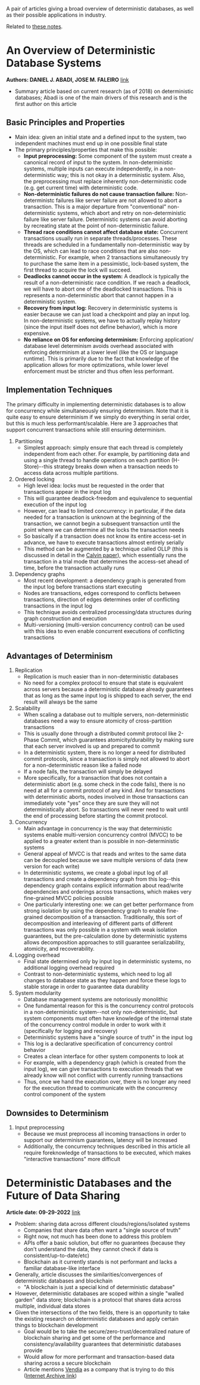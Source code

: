 A pair of articles giving a broad overview of deterministic databases, as well 
as their possible applications in industry. 

Related to [these notes](ProblemsWithACIDand2PhaseCommit-blogpost.md).

# An Overview of Deterministic Database Systems
**Authors: DANIEL J. ABADI, JOSE M. FALEIRO**
[link](https://www.cs.umd.edu/~abadi/papers/abadi-cacm2018.pdf)
- Summary article based on current research (as of 2018) on deterministic
databases; Abadi is one of the main drivers of this research and is the first
author on this article

## Basic Principles and Properties
- Main idea: given an initial state and a defined input to the system, two
independent machines must end up in one possible final state
- The primary principles/properties that make this possible:
    - **Input preprocessing:** Some component of the system must create a 
canonical record of input to the system. In non-deterministic systems, multiple
inputs can execute independently, in a non-deterministic way; this is not okay
in a deterministic system. Also, the preprocessing must replace inherently
non-deterministic code (e.g. get current time) with deterministic code.
    - **Non-deterministic failures do not cause transaction failure:** Non-deterministc
failures like server failure are not allowed to abort a transaction. This is a
major departure from "conventional" non-deterministic systems, which abort and 
retry on non-deterministic failure like server failure. Deterministic systems
can avoid aborting by recreating state at the point of non-deterministic failure.
    - **Thread race conditions cannot affect database state:** Concurrent
transactions usually run in separate threads/processes. These threads are 
scheduled in a fundamentally non-deterministic way by the OS, which can lead to
race conditions that are also non-deterministic. For example, when 2 transactions
simultaneously try to purchase the same item in a pessimistic, lock-based system,
the first thread to acquire the lock will succeed. 
    - **Deadlocks cannot occur in the system:** A deadlock is typically the
result of a non-deterministic race condition. If we reach a deadlock, we will
have to abort one of the deadlocked transactions. This is represents a
non-deterministic abort that cannot happen in a deterministic system. 
    - **Recovery from input log:** Recovery in deterministic systems is easier
because we can just load a checkpoint and play an input log. In non-deterministic
systems, we have to actually replay history (since the input itself does not
define behavior), which is more expensive.
    - **No reliance on OS for enforcing determinism:** Enforcing application/
database level determinism avoids overhead associated with enforcing determinism
at a lower level (like the OS or language runtime). This is primarily due to 
the fact that knowledge of the application allows for more optimizations, while
lower level enforcement must be stricter and thus often less performant.

## Implementation Techniques
The primary difficulty in implementing deterministic databases is to allow for 
concurrency while simultaneously ensuring determinism. Note that it is quite
easy to ensure determinism if we simply do everything in serial order, but this
is much less performant/scalable. Here are 3 approaches that support concurrent
transactions while still ensuring determinism.
1. Partitioning
    - Simplest approach: simply ensure that each thread is completely independent
from each other. For example, by partitioning data and using a single thread
to handle operations on each partition (H-Store)--this strategy breaks down when
a transaction needs to access data across multiple partitions.
2. Ordered locking
    - High level idea: locks must be requested in the order that transactions
appear in the input log
    - This will guarantee deadlock-freedom and equivalence to sequential 
execution of the input log
    - However, can lead to limited concurrency: in particular, if the data 
needed for a transaction is unknown at the beginning of the transaction, we 
cannot begin a subsequent transaction until the point where we can determine all
the locks the transaction needs
    - So basically if a transaction does not know its entire access-set in 
advance, we have to execute transactions almost entirely serially 
    - This method can be augmented by a technique called OLLP (this is 
discussed in detail in the [Calvin paper](https://cs.yale.edu/homes/thomson/publications/calvin-sigmod12.pdf)), which essentially runs the transaction in a trial mode
that determines the access-set ahead of time, before the transaction actually
runs
3. Dependency graphs
    - Most recent development: a dependency graph is generated from the input
log before transactions start executing
    - Nodes are transactions, edges correspond to conflicts between transactions,
direction of edges determines order of conflicting transactions in the input log
    - This technique avoids centralized processing/data structures during graph
construction and execution
    - Multi-versioning (multi-version concurrency control) can be used with 
this idea to even enable concurrent executions of conflicting transactions

## Advantages of Determinism
1. Replication
    - Replication is much easier than in non-deterministic databases
    - No need for a complex protocol to ensure that state is equivalent across
servers because a deterministic database already guarantees that as long as the 
same input log is shipped to each server, the end result will always be the same
2. Scalability
    - When scaling a database out to multiple servers, non-deterministic 
databases need a way to ensure atomicity of cross-partition transactions
    - This is usually done through a distributed commit protocol like 2-Phase
Commit, which guarantees atomicity/durability by making sure that each server
involved is up and prepared to commit
    - In a deterministic system, there is no longer a need for distributed 
commit protocols, since a transaction is simply not allowed to abort for a
non-deterministic reason like a failed node
    - If a node fails, the transaction will simply be delayed
    - More specifically, for a transaction that does not contain a deterministic
abort (e.g. some check in the code fails), there is no need at all for a commit
protocol of any kind. And for transactions with deterministic aborts, nodes
involved in those transactions can immediately vote "yes" once they are sure
they will not deterministically abort. So transactions will never need to wait
until the end of processing before starting the commit protocol.
3. Concurrency
    - Main advantage in concurrency is the way that deterministic systems enable
multi-version concurrency control (MVCC) to be applied to a greater extent than is 
possible in non-deterministic systems
    - General appeal of MVCC is that reads and writes to the same data can be
decoupled because we save multiple versions of data (new version for each write)
    - In deterministic systems, we create a global input log of all transactions 
and create a dependency graph from this log--this dependency graph contains
explicit information about read/write dependencies and orderings across 
transactions, which makes very fine-grained MVCC policies possible
    - One particularly interesting one: we can get better performance from
strong isolation by using the dependency graph to enable fine-grained decomposition
of a transaction. Traditionally, this sort of decomposition and interleaving of
different parts of different transactions was only possible in a system with
weak isolation guarantees, but the pre-calculation done by deterministic systems
allows decomposition approaches to still guarantee serializability, atomicity,
and recoverability. 
4. Logging overhead
    - Final state determined only by input log in deterministic systems, no
additional logging overhead required
    - Contrast to non-deterministic systems, which need to log all changes to 
database state as they happen and force these logs to stable storage in order
to guarantee data durability
5. System modularity
    - Database management systems are notoriously monolithic
    - One fundamental reason for this is the concurrency control protocols in
a non-deterministic system--not only non-deterministic, but system components
must often have knowledge of the internal state of the concurrency control module
in order to work with it (specifically for logging and recovery)
    - Deterministic systems have a "single source of truth" in the input log
    - This log is a declarative specification of concurrency control behavior
    - Creates a clean interface for other system components to look at
    - For example, with a dependency graph (which is created from the input log),
we can give transactions to execution threads that we already know will not 
conflict with currently running transactions
    - Thus, once we hand the execution over, there is no longer any need for the
execution thread to communicate with the concurrency control component of the
system

## Downsides to Determinism
1. Input preprocessing
    - Because we must preprocess all incoming transactions in order to 
support our determinism guarantees, latency will be increased
    - Additionally, the concurrency techniques described in this article all
require foreknowledge of transactions to be executed, which makes "interactive
transactions" more difficult

# Deterministic Databases and the Future of Data Sharing
**Article date: 09-29-2022**
[link](https://thenewstack.io/deterministic-databases-and-the-future-of-data-sharing/)
- Problem: sharing data across different clouds/regions/isolated systems
    - Companies that share data often want a "single source of truth"
    - Right now, not much has been done to address this problem
    - APIs offer a basic solution, but offer no guarantees (because they don't
understand the data, they cannot check if data is consistent/up-to-date/etc)
    - Blockchain as it currently stands is not performant and lacks a familiar
database-like interface
- Generally, article discusses the similarities/convergences of deterministic
databases and blockchain
    - "A blockchain is just a special kind of deterministic database"
- However, deterministic databases are scoped within a single "walled garden" 
data store; blockchain is a protocol that shares data across multiple, individual
data stores
- Given the intersections of the two fields, there is an opportunity to take the
existing research on deterministic databases and apply certain things to 
blockchain development
    - Goal would be to take the secure/zero-trust/decentralized nature of 
blockchain sharing and get some of the performance and consistency/availability
guarantees that deterministic databases provide
    - Would allow for more performant and transaction-based data sharing across
a secure blockchain
    - Article mentions [Vendia](https://www.vendia.com/product) as a company 
that is trying to do this ([Internet Archive link](https://web.archive.org/web/20221206193934/https://www.vendia.com/product))



